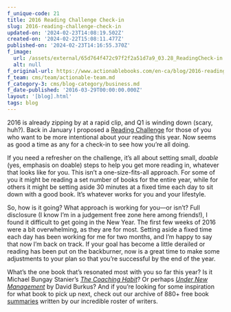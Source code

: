 ```yaml
---
f_unique-code: 21
title: 2016 Reading Challenge Check-in
slug: 2016-reading-challenge-check-in
updated-on: '2024-02-23T14:08:19.502Z'
created-on: '2024-02-22T15:08:11.477Z'
published-on: '2024-02-23T14:16:55.370Z'
f_image:
  url: /assets/external/65d764f472c97f2f2a51d7a9_03.28_ReadingCheck-in.jpeg
  alt: null
f_original-url: https://www.actionablebooks.com/en-ca/blog/2016-reading-challenge-check-in/
f_team: cms/team/actionable-team.md
f_category-3: cms/blog-category/business.md
f_date-published: '2016-03-29T00:00:00.000Z'
layout: '[blog].html'
tags: blog
---
```


2016 is already zipping by at a rapid clip, and Q1 is winding down (scary, huh?). Back in January I proposed a [Reading Challenge](https://www.actionablebooks.com/en-ca/blog/2016-reading-challenge/) for those of you who want to be more intentional about your reading this year. Now seems as good a time as any for a check-in to see how you’re all doing.

If you need a refresher on the challenge, it’s all about setting small, _doable_ (yes, emphasis on doable) steps to help you get more reading in, whatever that looks like for you. This isn’t a one-size-fits-all approach. For some of you it might be reading a set number of books for the entire year, while for others it might be setting aside 30 minutes at a fixed time each day to sit down with a good book. It’s whatever works for you and your lifestyle.

So, how is it going? What approach is working for you—or isn’t? Full disclosure (I know I’m in a judgement free zone here among friends!), I found it difficult to get going in the New Year. The first few weeks of 2016 were a bit overwhelming, as they are for most. Setting aside a fixed time each day has been working for me for two months, and I’m happy to say that now I’m back on track. If your goal has become a little derailed or reading has been put on the backburner, now is a great time to make some adjustments to your plan so that you’re successful by the end of the year.

What’s the one book that’s resonated most with you so far this year? Is it Michael Bungay Stanier’s [_The Coaching Habit_](https://www.actionablebooks.com/en-ca/summaries/the-coaching-habit/)? Or perhaps [_Under New Management_](https://www.actionablebooks.com/en-ca/summaries/under-new-management/) by David Burkus? And if you’re looking for some inspiration for what book to pick up next, check out our archive of 880+ free book [summaries](https://www.actionablebooks.com/en-ca/summaries/) written by our incredible roster of writers.
